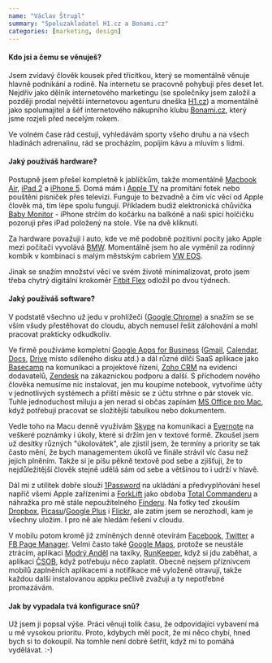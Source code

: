 ```yaml
---
name: "Václav Štrupl"
summary: "Spoluzakladatel H1.cz a Bonami.cz"
categories: [marketing, design]
---
```


#### Kdo jsi a čemu se věnuješ?
Jsem zvídavý člověk kousek před třicítkou, který se momentálně věnuje hlavně podnikání a rodině. Na internetu se pracovně pohybuji přes deset let. Nejdřív jako dělník internetového marketingu (se společníky jsem založil a později prodal největší internetovou agenturu dneška [H1.cz](http://www.h1.cz)) a momentálně jako spolumajitel a šéf internetového nákupního klubu [Bonami.cz](http://www.bonami.cz), který jsme rozjeli před necelým rokem.

Ve volném čase rád cestuji, vyhledávám sporty všeho druhu a na všech hladinách adrenalinu, rád se procházím, popíjím kávu a mluvím s lidmi.

#### Jaký používáš hardware?
Postupně jsem přešel kompletně k jablíčkům, takže momentálně [Macbook Air](http://www.apple.com/cz/macbook-air/), [iPad 2](http://en.wikipedia.org/wiki/IPad_2) a [iPhone 5](http://en.wikipedia.org/wiki/IPhone_5). Domá mám i [Apple TV](http://www.apple.com/cz/appletv/) na promítání fotek nebo pouštění písniček přes televizi. Funguje to bezvadně a čím víc věcí od Apple člověk má, tím lépe spolu fungují. Příkladem budiž elektronická chůvička [Baby Monitor](https://itunes.apple.com/cz/app/baby-monitor-3g/id490077681?mt=8) - iPhone strčím do kočárku na balkóně a naši spící holčičku pozoruji přes iPad položený na stole. Vše na dvě kliknutí.

Za hardware považuji i auto, kde ve mě podobně pozitivní pocity jako Apple mezi počítači vyvolává [BMW](http://www.bmw.cz/cz/cs/). Momentálně jsem ho ale vyměnil za rodinný kombík v kombinaci s malým městským cabriem [VW EOS](http://cs.wikipedia.org/wiki/Volkswagen_Eos). 

Jinak se snažím množství věcí ve svém životě minimalizovat, proto jsem třeba chytrý digitální krokoměr [Fitbit Flex](http://www.fitbit.com/flex) odložil po dvou týdnech.

#### Jaký používáš software?
V podstatě všechno už jedu v prohlížeči ([Google Chrome](https://www.google.com/intl/cs/chrome/browser/)) a snažím se se vším všudy přestěhovat do cloudu, abych nemusel řešit zálohování a mohl pracovat prakticky odkudkoliv. 

Ve firmě používáme kompletní [Google Apps for Business](http://www.google.com/intx/cs/enterprise/apps/business/) ([Gmail](http://mail.google.com/?hl=cs‎), [Calendar](http://calendar.google.com/?hl=cs), [Docs](http://docs.google.com/), [Drive](http://drive.google.com/?hl=cs) místo sdíleného disku atd.) a dál různé dílčí SaaS aplikace jako [Basecamp](https://basecamp.com/) na komunikaci a projektové řízení, [Zoho CRM](https://crm.zoho.com/) na evidenci dodavatelů, [Zendesk](http://www.zendesk.com/) na zákaznickou podporu a další. S příchodem nového člověka nemusíme nic instalovat, jen mu koupíme notebook, vytvoříme účty v jednotlivých systémech a příští měsíc se z účtu strhne o pár stovek víc. Tuhle jednoduchost miluju a jen nerad si občas zapínám [MS Office pro Mac](http://www.microsoft.com/cze/mac), když potřebuji pracovat se složitější tabulkou nebo dokumentem.

Vedle toho na Macu denně využívám [Skype](http://www.skype.com/cs/) na komunikaci a [Evernote](http://www.evernote.com) na veškeré poznámky i úkoly, které si držím jen v textové formě. Zkoušel jsem už desítky různých "úkolovátek", ale zjistil jsem, že termíny a priority se tak často mění, že bych managementem úkolů ve finále strávil víc času než jejich plněním. Takže si je píšu pěkně textově pod sebe a zjišťuji, že to nejdůležitější člověk stejně udělá sám od sebe a většinou to i udrží v hlavě.

Dál mi z utilitek dobře slouží [1Password](https://agilebits.com/onepassword) na ukládání a předvyplňování hesel napříč všemi Apple zařízeními a [ForkLift](http://binarynights.com/forklift/) jako obdoba [Total Commanderu](http://www.ghisler.com/) a náhražka pro mě stále nepoužitelného [Finderu](http://support.apple.com/kb/HT2470?viewlocale=cs_CZ). Na fotky teď zkouším [Dropbox](http://www.dropbox.com), [Picasu](http://picasa.google.com/intl/cs/)/[Google Plus](google.cz/+) i [Flickr](http://www.flickr.com), ale zatím jsem se nerozhodl, kam je všechny uložím. I pro ně ale hledám řešení v cloudu.

V mobilu potom kromě již zmíněných denně otevírám [Facebook](http://www.facebook.com), [Twitter](http://www.twitter.com) a [FB Page Manager](https://itunes.apple.com/cz/app/facebook-pages-manager/id514643583). Velmi často také [Google Maps](https://itunes.apple.com/cz/app/id585027354), protože se neustále ztrácím, aplikaci [Modrý Anděl](https://itunes.apple.com/cz/app/id537028847) na taxíky, [RunKeeper](http://runkeeper.com/), když si jdu zaběhat, a aplikaci [ČSOB](http://www.csob.cz/cz/lide/Elektronicke-bankovnictvi/Stranky/CSOB-SmartBanking.aspx), když potřebuju něco zaplatit. Obecně nejsem příznivcem mobilů zaplněních aplikacemi a notifikace mě vyloženě otravují, takže každou další instalovanou appku pečlivě zvažuji a ty nepotřebné promazávám.

#### Jak by vypadala tvá konfigurace snů?
Už jsem ji popsal výše. Práci věnuji tolik času, že odpovídající vybavení má u mě vysokou prioritu. Proto, kdybych měl pocit, že mi něco chybí, hned bych si to dokoupil. Na tomhle není dobré šetřit, když mi to pomáhá vydělávat. :-)

